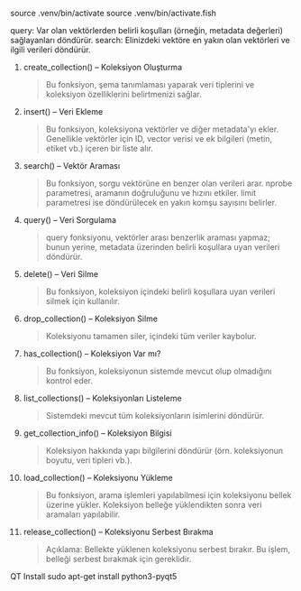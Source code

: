 source .venv/bin/activate
source .venv/bin/activate.fish

query: Var olan vektörlerden belirli koşulları (örneğin, metadata değerleri) sağlayanları döndürür.
search: Elinizdeki vektöre en yakın olan vektörleri ve ilgili verileri döndürür.

1. create_collection() – Koleksiyon Oluşturma
    > Bu fonksiyon, şema tanımlaması yaparak veri tiplerini ve koleksiyon özelliklerini belirtmenizi sağlar.

2. insert() – Veri Ekleme
    > Bu fonksiyon, koleksiyona vektörler ve diğer metadata'yı ekler. Genellikle vektörler için ID, vector verisi ve ek bilgileri (metin, etiket vb.) içeren bir liste alır.

3. search() – Vektör Araması
    > Bu fonksiyon, sorgu vektörüne en benzer olan verileri arar. nprobe parametresi, aramanın doğruluğunu ve hızını etkiler. limit parametresi ise döndürülecek en yakın komşu sayısını belirler.

4. query() – Veri Sorgulama
    > query fonksiyonu, vektörler arası benzerlik araması yapmaz; bunun yerine, metadata üzerinden belirli koşullara uyan verileri döndürür.

5. delete() – Veri Silme
    > Bu fonksiyon, koleksiyon içindeki belirli koşullara uyan verileri silmek için kullanılır. 

6. drop_collection() – Koleksiyon Silme
    > Koleksiyonu tamamen siler, içindeki tüm veriler kaybolur.

7. has_collection() – Koleksiyon Var mı?
    > Bu fonksiyon, koleksiyonun sistemde mevcut olup olmadığını kontrol eder.

8. list_collections() – Koleksiyonları Listeleme
    >  Sistemdeki mevcut tüm koleksiyonların isimlerini döndürür.

9. get_collection_info() – Koleksiyon Bilgisi
    > Koleksiyon hakkında yapı bilgilerini döndürür (örn. koleksiyonun boyutu, veri tipleri vb.).

10. load_collection() – Koleksiyonu Yükleme
    > Bu fonksiyon, arama işlemleri yapılabilmesi için koleksiyonu bellek üzerine yükler. Koleksiyon belleğe yüklendikten sonra veri aramaları yapılabilir.

11. release_collection() – Koleksiyonu Serbest Bırakma
    >Açıklama: Bellekte yüklenen koleksiyonu serbest bırakır. Bu işlem, belleği serbest bırakmak için gereklidir.


QT Install
    sudo apt-get install python3-pyqt5